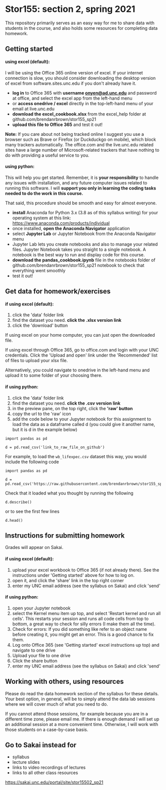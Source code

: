 # Stor155: section 2, spring 2021
This repository primarily serves as an easy way for me to share data with students in the course, and also holds some resources for completing data homework.

## Getting started

#### using excel (default):
I will be using the Office 365 online version of excel. If your internet connection is slow, you should consider downloading the desktop version of excel from software.sites.unc.edu if you don't already have it.

- **log in** to Office 365 with **username onyen@ad.unc.edu** and password at office, and select the excel app from the left-hand menu
- or **access onedrive / excel** directly in the top-left-hand menu of your email at live.unc.edu
- **download the excel_cookbook.xlsx** from the excel_help folder at github.com/brendanrbrown/stor155_sp21
- **upload this file to Office 365** and test it out!

**Note:** If you care about not being tracked online I suggest you use a browser such as Brave or Firefox (or Duckduckgo on mobile), which block many trackers automatically. The office.com and the live.unc.edu related sites have a large number of Microsoft-related trackers that have nothing to do with providing a useful service to you.

#### using python:
This will help you get started. Remember, it is **your responsibility** to handle any issues with installation, and any future computer issues related to running this software. I will **support you only in learning the coding tasks needed to do the work in this course.**

That said, this procedure should be smooth and easy for almost everyone.

- **install** Anaconda for Python 3.x (3.8 as of this syllabus writing) for your operating system at this link: https://www.anaconda.com/products/individual
- once installed, **open the Anaconda Navigator** application
- select **Jupyter Lab** or Jupyter Notebook from the Anaconda Navigator menu
- Jupyter Lab lets you create notebooks and also to manage your related files. Jupyter Notebook takes you straight to a single notebook. A notebook is the best way to run and display code for this course.
- **download the pandas_cookbook.ipynb** file in the notebooks folder of github.com/brendanrbrown/stor155_sp21 notebook to check that everything went smoothly
- test it out!


## Get data for homework/exercises

#### if using excel (default):

1. click the 'data' folder link
2. find the dataset you need. **click the .xlsx version link**
3. click the 'download' button

If using excel on your home computer, you can just open the downloaded file.

If using excel through Office 365, go to office.com and login with your UNC credentials. Click the 'Upload and open' link under the 'Recommended' list of files to upload your xlsx file.

Alternatively, you could navigate to onedrive in the left-hand menu and upload it to some folder of your choosing there.


#### if using python:

1. click the 'data' folder link
2. find the dataset you need. **click the .csv version link**
3. in the preview pane, on the top right, click the **'raw' button**
4. copy the url to the 'raw' icon
5. add the code below to your Jupyter notebook for this assignment to load the data as a dataframe called d (you could give it another name, but it is d in the example below)

```
import pandas as pd

d = pd.read_csv('link_to_raw_file_on_github')
```

For example, to load the `wb_lifexpec.csv` dataset this way, you would include the following code

```
import pandas as pd

d = pd.read_csv('https://raw.githubusercontent.com/brendanrbrown/stor155_sp21/main/data/wb_lifexpec.csv')
```

Check that it loaded what you thought by running the following

```
d.describe()
```

or to see the first few lines

```
d.head()
```

## Instructions for submitting homework
Grades will appear on Sakai.

#### if using excel (default):
1. upload your excel workbook to Office 365 (if not already there). See the instructions under 'Getting started' above for how to log on.
2. open it, and click the 'share' link in the top right corner
3. enter my UNC email address (see the syllabus on Sakai) and click 'send'


#### if using python:
1. open your Jupyter notebook
2. select the Kernel menu item up top, and select 'Restart kernel and run all cells'. This restarts your session and runs all code cells from top to bottom, a great way to check for silly errors (I make them all the time).
3. Check for errors: If you did something like refer to an object name before creating it, you might get an error. This is a good chance to fix them.
4. Log onto Office 365 (see 'Getting started' excel instructions up top) and navigate to one drive
5. Upload your file to one drive
6. Click the share button
7. enter my UNC email address (see the syllabus on Sakai) and click 'send'


## Working with others, using resources

Please do read the data homework section of the syllabus for these details. Your best option, in general, will be to simply attend the data lab sessions where we will cover much of what you need to do.

If you cannot attend those sessions, for example because you are in a different time zone, please email me. If there is enough demand I will set up an additional session at a more convenient time. Otherwise, I will work with those students on a case-by-case basis.

## Go to Sakai instead for

- syllabus
- lecture slides
- links to video recordings of lectures
- links to all other class resources

https://sakai.unc.edu/portal/site/stor15502_sp21
